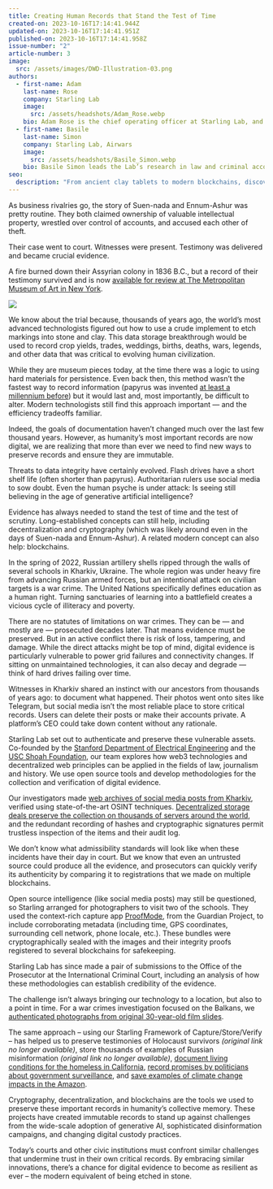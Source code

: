 ```yaml
---
title: Creating Human Records that Stand the Test of Time
created-on: 2023-10-16T17:14:41.944Z
updated-on: 2023-10-16T17:14:41.951Z
published-on: 2023-10-16T17:14:41.958Z
issue-number: "2"
article-number: 3
image:
  src: /assets/images/DWD-Illustration-03.png
authors:
  - first-name: Adam
    last-name: Rose
    company: Starling Lab
    image:
      src: /assets/headshots/Adam_Rose.webp
    bio: Adam Rose is the chief operating officer at Starling Lab, and serves as press rights chair for the Los Angeles Press Club.
  - first-name: Basile
    last-name: Simon
    company: Starling Lab, Airwars
    image:
      src: /assets/headshots/Basile_Simon.webp
    bio: Basile Simon leads the Lab’s research in law and criminal accountability, and is co-founder and advisor to Airwars.
seo:
  description: "From ancient clay tablets to modern blockchains, discover how new technologies are preserving crucial digital evidence of war crimes, human rights violations, and historical events for future generations."
---
```


As business rivalries go, the story of Suen-nada and Ennum-Ashur was pretty routine. They both claimed ownership of valuable intellectual property, wrestled over control of accounts, and accused each other of theft.

Their case went to court. Witnesses were present. Testimony was delivered and became crucial evidence.

A fire burned down their Assyrian colony in 1836 B.C., but a record of their testimony survived and is now [available for review at The Metropolitan Museum of Art in New York](https://www.metmuseum.org/art/collection/search/325846).

![](/assets/images/main-image.jpeg)

We know about the trial because, thousands of years ago, the world’s most advanced technologists figured out how to use a crude implement to etch markings into stone and clay. This data storage breakthrough would be used to record crop yields, trades, weddings, births, deaths, wars, legends, and other data that was critical to evolving human civilization. 

While they are museum pieces today, at the time there was a logic to using hard materials for persistence. Even back then, this method wasn’t the fastest way to record information (papyrus was invented [at least a millennium before](https://www.metmuseum.org/toah/hd/pyma/hd_pyma.htm#:~:text=Excavators%20of%20a%20tomb%20at,around%20the%20eighth%20century%20A.D.)) but it would last and, most importantly, be difficult to alter. Modern technologists still find this approach important — and the efficiency tradeoffs familiar.

Indeed, the goals of documentation haven’t changed much over the last few thousand years. However, as humanity’s most important records are now digital, we are realizing that more than ever we need to find new ways to preserve records and ensure they are immutable. 

Threats to data integrity have certainly evolved. Flash drives have a short shelf life (often shorter than papyrus). Authoritarian rulers use social media to sow doubt. Even the human psyche is under attack: Is seeing still believing in the age of generative artificial intelligence?

Evidence has always needed to stand the test of time and the test of scrutiny. Long-established concepts can still help, including decentralization and cryptography (which was likely around even in the days of Suen-nada and Ennum-Ashur). A related modern concept can also help: blockchains.

In the spring of 2022, Russian artillery shells ripped through the walls of several schools in Kharkiv, Ukraine. The whole region was under heavy fire from advancing Russian armed forces, but an intentional attack on civilian targets is a war crime. The United Nations specifically defines education as a human right. Turning sanctuaries of learning into a battlefield creates a vicious cycle of illiteracy and poverty.

There are no statutes of limitations on war crimes. They can be — and mostly are — prosecuted decades later. That means evidence must be preserved. But in an active conflict there is risk of loss, tampering, and damage. While the direct attacks might be top of mind, digital evidence is particularly vulnerable to power grid failures and connectivity changes. If sitting on unmaintained technologies, it can also decay and degrade — think of hard drives failing over time.

Witnesses in Kharkiv shared an instinct with our ancestors from thousands of years ago: to document what happened. Their photos went onto sites like Telegram, but social media isn’t the most reliable place to store critical records. Users can delete their posts or make their accounts private. A platform’s CEO could take down content without any rationale.

Starling Lab set out to authenticate and preserve these vulnerable assets. Co-founded by the [Stanford Department of Electrical Engineering](https://ee.stanford.edu/) and the [USC Shoah Foundation](https://sfi.usc.edu/), our team explores how web3 technologies and decentralized web principles can be applied in the fields of law, journalism and history. We use open source tools and develop methodologies for the collection and verification of digital evidence.

Our investigators made [web archives of social media posts from Kharkiv](https://www.cnn.com/2022/06/10/tech/ukraine-war-crimes-blockchain/index.html), verified using state-of-the-art OSINT techniques. [Decentralized storage deals preserve the collection on thousands of servers around the world](https://sfi.usc.edu/news/2022/06/33571-starling-lab-and-hala-systems-file-cryptographic-submission-evidence-war-crimes), and the redundant recording of hashes and cryptographic signatures permit trustless inspection of the items and their audit log.

We don’t know what admissibility standards will look like when these incidents have their day in court. But we know that even an untrusted source could produce all the evidence, and prosecutors can quickly verify its authenticity by comparing it to registrations that we made on multiple blockchains.

Open source intelligence (like social media posts) may still be questioned, so Starling arranged for photographers to visit two of the schools. They used the context-rich capture app [ProofMode](https://proofmode.org/), from the Guardian Project, to include corroborating metadata (including time, GPS coordinates, surrounding cell network, phone locale, etc.). These bundles were cryptographically sealed with the images and their integrity proofs registered to several blockchains for safekeeping.

Starling Lab has since made a pair of submissions to the Office of the Prosecutor at the International Criminal Court, including an analysis of how these methodologies can establish credibility of the evidence.

The challenge isn’t always bringing our technology to a location, but also to a point in time. For a war crimes investigation focused on the Balkans, we [authenticated photographs from original 30-year-old film slides](https://investigation.rollingstone.com/dj-photo-war-crimes-bosnia/).

The same approach – using our Starling Framework of Capture/Store/Verify – has helped us to preserve testimonies of Holocaust survivors _(original link no longer available)_, store thousands of examples of Russian misinformation _(original link no longer available)_, [document living conditions for the homeless in California](https://localnewsmatters.org/starling-lab-project-documenting-stocktons-homeless/), [record promises by politicians about government surveillance](https://apnews.com/article/technology-police-government-surveillance-covid-19-3f3f348d176bc7152a8cb2dbab2e4cc4), and [save examples of climate change impacts in the Amazon](https://insideclimatenews.org/news/30092022/brazil-pantanal-wetland-wildfire-propoganda-bolsonaro/).

Cryptography, decentralization, and blockchains are the tools we used to preserve these important records in humanity’s collective memory. These projects have created immutable records to stand up against challenges from the wide-scale adoption of generative AI, sophisticated disinformation campaigns, and changing digital custody practices.

Today’s courts and other civic institutions must confront similar challenges that undermine trust in their own critical records. By embracing similar innovations, there’s a chance for digital evidence to become as resilient as ever – the modern equivalent of being etched in stone.
